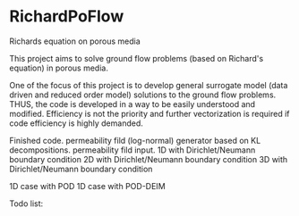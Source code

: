 # RichardPoFlow
Richards equation on porous media

This project aims to solve ground flow problems (based on Richard's equation) in 
porous media. 

One of the focus of this project is to develop general surrogate model (data driven and reduced order model) solutions to the 
ground flow problems.  
THUS, the code is developed in a way to be easily understood and modified.
Efficiency is not the priority and further vectorization is required if code efficiency is highly demanded.


Finished code.
permeability fild (log-normal) generator based on KL decompositions.
permeability fild input.
1D with Dirichlet/Neumann boundary condition 
2D with Dirichlet/Neumann boundary condition 
3D with Dirichlet/Neumann boundary condition 

1D case with POD 
1D case with POD-DEIM


Todo list:
